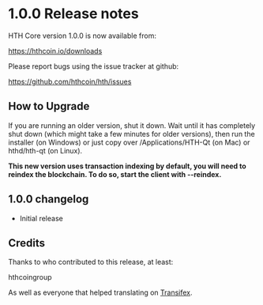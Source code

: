 1.0.0 Release notes
====================

HTH Core version 1.0.0 is now available from:

  https://hthcoin.io/downloads

Please report bugs using the issue tracker at github:

  https://github.com/hthcoin/hth/issues


How to Upgrade
--------------

If you are running an older version, shut it down. Wait until it has completely
shut down (which might take a few minutes for older versions), then run the
installer (on Windows) or just copy over /Applications/HTH-Qt (on Mac) or
hthd/hth-qt (on Linux).

**This new version uses transaction indexing by default, you will need to reindex 
the blockchain. To do so, start the client with --reindex.**


1.0.0 changelog
----------------
- Initial release


Credits
--------

Thanks to who contributed to this release, at least:

hthcoingroup

As well as everyone that helped translating on [Transifex](https://www.transifex.com/projects/p/hth/).
